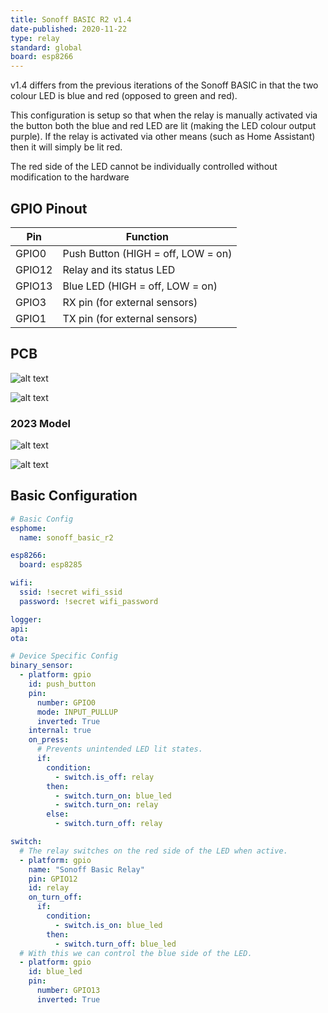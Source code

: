 ```yaml
---
title: Sonoff BASIC R2 v1.4
date-published: 2020-11-22
type: relay
standard: global
board: esp8266
---
```


v1.4 differs from the previous iterations of the Sonoff BASIC in that the two colour LED
is blue and red (opposed to green and red).

This configuration is setup so that when the relay is manually activated via the button
both the blue and red LED are lit (making the LED colour output purple). If the relay
is activated via other means (such as Home Assistant) then it will simply be lit red.

The red side of the LED cannot be individually controlled without modification to the hardware

## GPIO Pinout

| Pin    | Function                           |
| ------ | ---------------------------------- |
| GPIO0  | Push Button (HIGH = off, LOW = on) |
| GPIO12 | Relay and its status LED           |
| GPIO13 | Blue LED (HIGH = off, LOW = on)    |
| GPIO3  | RX pin (for external sensors)      |
| GPIO1  | TX pin (for external sensors)      |

## PCB

![alt text](/Sonoff-BASIC-R2-v1.4_pcb.jpg "Sonoff BASIC R2 v1.4 PCB")

![alt text](/Sonoff-BASIC-R2-v1.4_pcb_rear.jpg "Sonoff BASIC R2 v1.4 PCB rear")

### 2023 Model

![alt text](/SonoffBasicR2-2023-Top.jpg "Sonoff BASIC R2 v1.4 PCB 2023 Model")

![alt text](/SonoffBasicR2-2023-Bottom.jpg "Sonoff BASIC R2 v1.4 PCB Rear 2023 Model")

## Basic Configuration

```yaml
# Basic Config
esphome:
  name: sonoff_basic_r2

esp8266:
  board: esp8285

wifi:
  ssid: !secret wifi_ssid
  password: !secret wifi_password

logger:
api:
ota:

# Device Specific Config
binary_sensor:
  - platform: gpio
    id: push_button
    pin:
      number: GPIO0
      mode: INPUT_PULLUP
      inverted: True
    internal: true
    on_press:
      # Prevents unintended LED lit states.
      if:
        condition:
          - switch.is_off: relay
        then:
          - switch.turn_on: blue_led
          - switch.turn_on: relay
        else:
          - switch.turn_off: relay

switch:
  # The relay switches on the red side of the LED when active.
  - platform: gpio
    name: "Sonoff Basic Relay"
    pin: GPIO12
    id: relay
    on_turn_off:
      if:
        condition:
          - switch.is_on: blue_led
        then:
          - switch.turn_off: blue_led
  # With this we can control the blue side of the LED.
  - platform: gpio
    id: blue_led
    pin:
      number: GPIO13
      inverted: True
```
